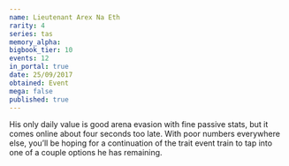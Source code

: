 ```yaml
---
name: Lieutenant Arex Na Eth
rarity: 4
series: tas
memory_alpha:
bigbook_tier: 10
events: 12
in_portal: true
date: 25/09/2017
obtained: Event
mega: false
published: true
---
```


His only daily value is good arena evasion with fine passive stats, but it comes online about four seconds too late. With poor numbers everywhere else, you’ll be hoping for a continuation of the trait event train to tap into one of a couple options he has remaining.
